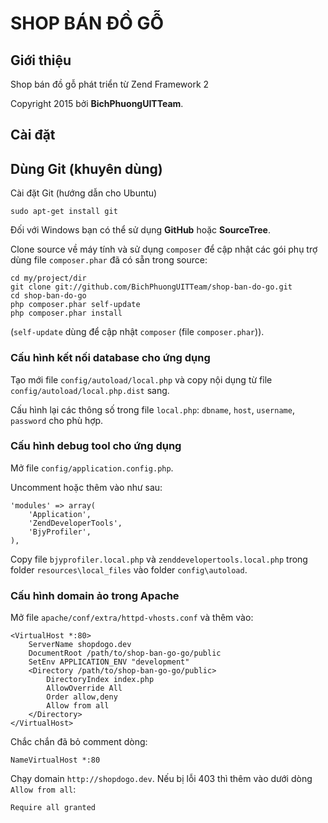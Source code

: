 SHOP BÁN ĐỒ GỖ
=======================

Giới thiệu
------------
Shop bán đồ gỗ phát triển từ Zend Framework 2

Copyright 2015 bởi **BichPhuongUITTeam**.

Cài đặt
------------

Dùng Git (khuyên dùng)
----------------------------
<!-- Sử dụng `composer` để cài đặt nhanh hơn so với thông thường.

Dùng  `composer` để cài đặt các gói phụ thuộc, dùng lệnh `create-project`:

    curl -s https://getcomposer.org/installer | php --
    php composer.phar create-project -sdev --repository-url="https://packages.zendframework.com" zendframework/skeleton-application path/to/install -->

Cài đặt Git (hướng dẫn cho Ubuntu)

    sudo apt-get install git

Đối với Windows bạn có thể sử dụng **GitHub** hoặc **SourceTree**.

Clone source về máy tính và sử dụng `composer` để cập nhật các gói phụ trợ dùng file `composer.phar` đã có sẵn trong source:

    cd my/project/dir
    git clone git://github.com/BichPhuongUITTeam/shop-ban-do-go.git
    cd shop-ban-do-go
    php composer.phar self-update
    php composer.phar install

(`self-update` dùng để cập nhật `composer` (file `composer.phar`)).

### Cấu hình kết nối database cho ứng dụng

Tạo mới file `config/autoload/local.php` và copy nội dụng từ fỉle `config/autoload/local.php.dist` sang.

Cấu hình lại các thông số trong file `local.php`: `dbname`, `host`, `username`, `password` cho phù hợp.

### Cấu hình debug tool cho ứng dụng

Mở file `config/application.config.php`.

Uncomment hoặc thêm vào như sau:

    'modules' => array(
        'Application',
        'ZendDeveloperTools',
        'BjyProfiler',
    ),

Copy file `bjyprofiler.local.php` và `zenddevelopertools.local.php` trong folder `resources\local_files` vào folder `config\autoload`.

### Cấu hình domain ảo trong Apache

 Mở file `apache/conf/extra/httpd-vhosts.conf` và thêm vào:

    <VirtualHost *:80>
        ServerName shopdogo.dev
        DocumentRoot /path/to/shop-ban-go-go/public
        SetEnv APPLICATION_ENV "development"
        <Directory /path/to/shop-ban-go-go/public>
            DirectoryIndex index.php
            AllowOverride All
            Order allow,deny
            Allow from all
        </Directory>
    </VirtualHost>

Chắc chắn đã bỏ comment dòng:

    NameVirtualHost *:80

Chạy domain `http://shopdogo.dev`. Nếu bị lỗi 403 thì thêm vào dưới dòng `Allow from all`:

    Require all granted
